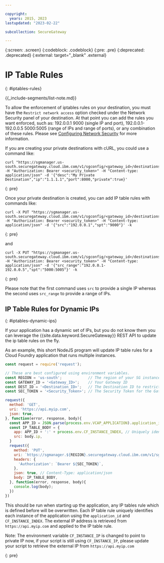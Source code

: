 ```yaml
---

copyright:
  years: 2015, 2023
lastupdated: "2023-02-22"

subcollection: SecureGateway

---
```

{:screen: .screen}
{:codeblock: .codeblock}
{:pre: .pre}
{:deprecated: .deprecated}
{:external: target="_blank" .external}

# IP Table Rules
{: #iptables-rules}

{{_include-segments/list-note.md}}

To allow the enforcement of iptables rules on your destination, you must have the `Restrict network access` option checked under the Network Security panel of your destination.  At that point you can add the rules you want enforced, such as: 192.0.0.1 9000 (single IP and port),  192.0.0.1-192.0.0.5 5000:5005 (range of IPs and range of ports), or any combination of these rules. Please see [Configuring Network Security](/docs/services/SecureGateway?topic=SecureGateway-add-dest#dest-network-security) for more information.

If you are creating your private destinations with cURL, you could use a command like:

```
curl "https://sgmanager.us-south.securegateway.cloud.ibm.com/v1/sgconfig/<gateway_id>/destinations" -H "Authorization: Bearer <security_token>" -H "Content-type: application/json" -d '{"desc":"My Private Destination","ip":"1.1.1.1","port":8000,"private":true}'
```
{: pre}

Once your private destination is created, you can add IP table rules with commands like:

```
curl -X PUT "https://sgmanager.us-south.securegateway.cloud.ibm.com/v1/sgconfig/<gateway_id>/destinations/<destination_id>/ipTableRule" -H "Authorization: Bearer <security_token>" -H "Content-type: application/json" -d '{"src":"192.0.0.1","spt":"9000"}' -k
```
{: pre}

and

```
curl -X PUT "https://sgmanager.us-south.securegateway.cloud.ibm.com/v1/sgconfig/<gateway_id>/destinations/<destination_id>/ipTableRule" -H "Authorization: Bearer <security_token>" -H "Content-type: application/json" -d '{"src_range":"192.0.0.1-192.0.0.5","spt":"5000:5005"}' -k
```
{: pre}

Please note that the first command uses `src` to provide a single IP whereas the second uses `src_range` to provide a range of IPs.

## IP Table Rules for Dynamic IPs
{: #iptables-dynamic-ips}

If your application has a dynamic set of IPs, but you do not know them you can leverage the {{site.data.keyword.SecureGateway}} 
REST API to update the ip table rules on the fly.

As an example, this short NodeJS program will update IP table rules for a Cloud Foundry application that runs multiple instances.

```javascript
const request = require('request');

// These are best configured using environment variables.
const REGION = 'us-south';            // The region of your SG instance
const GATEWAY_ID = '<Gateway_ID>';    // Your Gateway ID
const DEST_ID = '<Destination_ID>';   // The Destination ID to restrict access to
const SEC_TOKEN = '<Security_Token>'; // The Security Token for the Gateway

request({
  method: 'GET',
  uri: 'https://api.myip.com',
  json: true,
}, function(error, response, body){
  const APP_ID = JSON.parse(process.env.VCAP_APPLICATION).application_id;
  const IP_TABLE_BODY = {
    app: APP_ID + ':' + process.env.CF_INSTANCE_INDEX, // Uniquely identifies the app and instance for ip table rule
    src: body.ip,
  }
  request({
    method: 'PUT',
    uri: `https://sgmanager.${REGION}.securegateway.cloud.ibm.com/v1/sgconfig/${GATEWAY_ID}/destinations/${DEST_ID}/ipTableRule`,
    headers: {
      'Authorization': `Bearer ${SEC_TOKEN}`,
    },
    json: true, // Content-Type: application/json
    body: IP_TABLE_BODY,
  }, function(error, response, body){
    console.log(body);
  })
})
```

This should be run when starting up the application, any IP tables rule which is defined before will be overwritten. Each IP table rule
uniquely identifies each instance of the application using the `application_id` and `CF_INSTANCE_INDEX`. The external IP address
is retrieved from `https://api.myip.com` and applied to the IP table rule.

Note: The environment variable `CF_INSTANCE_IP` is changed to point to private IP now, if your script is still using `CF_INSTANCE_IP`, please update your script to retrieve the external IP from `https://api.myip.com`

{: pre}
